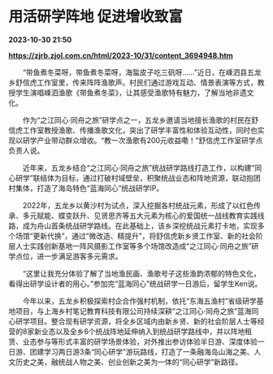 # 用活研学阵地 促进增收致富

**2023-10-30 21:50**

**https://zjrb.zjol.com.cn/html/2023-10/31/content_3694948.htm**

　　“带鱼煮冬菜呀，带鱼煮冬菜呀，海蜇皮子吃三矾呀……”近日，在嵊泗县五龙乡舒信虎工作室里，传来阵阵渔歌声。村民们通过游戏互动、情景表演等方式，教授学生演唱嵊泗渔歌《带鱼煮冬菜》，让其感受渔歌特有魅力，了解当地非遗文化。

　　作为“之江同心·同舟之旅”研学点之一，五龙乡邀请当地擅长渔歌的村民在舒信虎工作室教授渔歌、传播渔歌文化，突出了研学丰富性和体验互动性，同时也实现以研学产业带动群众增收。“教一次渔歌有200元收益嘞！”舒信虎工作室研学点负责人说。

　　近年来，五龙乡结合“之江同心·同舟之旅”统战研学路线打造工作，以构建“同心研学”联结体为目标，通过打破村域壁垒，积聚统战业态和阵地资源，联动抱团村集体，打造了海岛特色“蓝海同心”统战研学IP。

　　2022年，五龙乡以黄沙村为试点，深入挖掘各村统战元素，形成了以红色传承、多元赋能、蝶变跃升、见贤思齐等五大元素为核心的爱国统一战线教育实践线路，成为舟山首条统战研学路线。在此基础上，该乡深挖统战元素打卡地，实现多个场馆“更新代换”，通过“微改造、精提升”，将舒信虎新乡贤工作室、新的社会阶层人士实践创新基地一阵风摄影工作室等多个场馆改造成“之江同心·同舟之旅”研学点位，进一步满足游客多元需求。

　　“这里让我充分体验了解了当地渔民画、渔歌号子这些渔韵浓郁的特色文化，看得出研学设计者的用心。”参加完“蓝海同心”统战研学一日游后，留学生Ken说。

　　今年以来，五龙乡积极探索村企合作强村机制，依托“东海五渔村”省级研学基地项目，与上海乡村笔记教育科技有限公司持续深耕“之江同心·同舟之旅”蓝海同心研学项目。整合现有研学资源，将全乡区域内由新乡贤、新的社会阶层人士等经营的8家新业态以及全乡6个统战阵地延伸纳入到统战研学路线中，并以阵地租赁、业态参与等形式丰富的研学场景体验，对外推出参访体验半日游、深度体验一日游、团建学习两日游3条“同心研学”游玩路线，打造了一条融海岛山海之美、人文历史之美，融统战人物之美、创业创新之美为一体的“同心研学”新路径。
